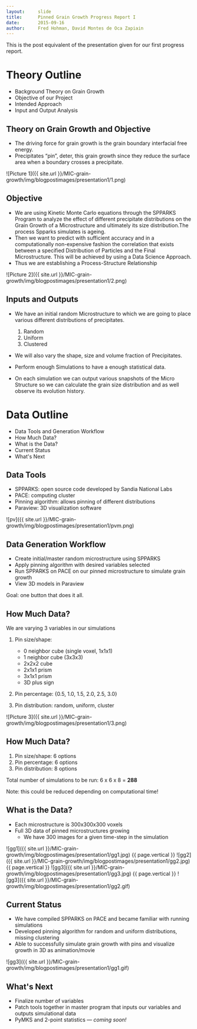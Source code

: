 ```yaml
---
layout:     slide
title:     	Pinned Grain Growth Progress Report I
date:      	2015-09-16
author:     Fred Hohman, David Montes de Oca Zapiain
---
```


This is the post equivalent of the presentation given for our first progress report. 



# Theory Outline

* Background Theory on Grain Growth
* Objective of our Project
* Intended Approach
* Input and Output Analysis

## Theory on Grain Growth and Objective

* The driving force for grain growth is the grain boundary interfacial free energy. 
* Precipitates “pin”, deter, this grain growth since they reduce the surface area when a boundary crosses a precipitate. 

![Picture 1]({{ site.url }}/MIC-grain-growth/img/blogpostimages/presentation1/1.png)

## Objective 

* We are using Kinetic Monte Carlo equations through the SPPARKS Program to analyze the effect of different precipitate distributions on the Grain Growth of a Microstructure and ultimately its size distribution.The process Spparks simulates is ageing.
* Then we want to predict with sufficient accuracy and in a computationally non-expensive fashion the correlation that exists between a specified Distribution of Particles and the Final Microstructure. This will be achieved by using a Data Science Approach.
* Thus we are establishing a Process-Structure Relationship 

![Picture 2]({{ site.url }}/MIC-grain-growth/img/blogpostimages/presentation1/2.png)

## Inputs and Outputs

* We have an initial random Microstructure to which we are going to place various different distributions of precipitates. 

	1. Random
	2. Uniform
	3. Clustered

* We will also vary the shape, size and volume fraction of Precipitates. 
* Perform enough Simulations to have a enough statistical data. 
* On each simulation we can output various snapshots of the Micro Structure so we can calculate the grain size distribution and as well observe its evolution history. 

# Data Outline

* Data Tools and Generation Workflow
* How Much Data?
* What is the Data?
* Current Status
* What's Next

## Data Tools

* SPPARKS: open source code developed by Sandia National Labs
* PACE: computing cluster 
* Pinning algorithm: allows pinning of different distributions 
* Paraview: 3D visualization software

![pv]({{ site.url }}/MIC-grain-growth/img/blogpostimages/presentation1/pvm.png)

## Data Generation Workflow

* Create initial/master random microstructure using SPPARKS
* Apply pinning algorithm with desired variables selected
* Run SPPARKS on PACE on our pinned microstructure to simulate grain growth
* View 3D models in Paraview

Goal: one button that does it all.

## How Much Data? 

We are varying 3 variables in our simulations

1. Pin size/shape:
	
	* 0 neighbor cube (single voxel, 1x1x1)
	* 1 neighbor cube (3x3x3)
	* 2x2x2 cube
	* 2x1x1 prism
	* 3x1x1 prism
	* 3D plus sign

2. Pin percentage: {0.5, 1.0, 1.5, 2.0, 2.5, 3.0}
3. Pin distribution: random, uniform, cluster

![Picture 3]({{ site.url }}/MIC-grain-growth/img/blogpostimages/presentation1/3.png)

## How Much Data? 

1. Pin size/shape: 6 options
2. Pin percentage: 6 options
3. Pin distribution: 8 options

Total number of simulations to be run: 6 x 6 x 8 = **288**

Note: this could be reduced depending on computational time!

## What is the Data?

* Each microstructure is 300x300x300 voxels
* Full 3D data of pinned microstructures growing
	* We have 300 images for a given time-step in the simulation

![gg1]({{ site.url }}/MIC-grain-growth/img/blogpostimages/presentation1/gg1.jpg)
{{ page.vertical }}
![gg2]({{ site.url }}/MIC-grain-growth/img/blogpostimages/presentation1/gg2.jpg)
{{ page.vertical }}
![gg3]({{ site.url }}/MIC-grain-growth/img/blogpostimages/presentation1/gg3.jpg)
{{ page.vertical }}
![gg3]({{ site.url }}/MIC-grain-growth/img/blogpostimages/presentation1/gg2.gif)

## Current Status

* We have compiled SPPARKS on PACE and became familiar with running simulations
* Developed pinning algorithm for random and uniform distributions, missing clustering
* Able to successfully simulate grain growth with pins and visualize growth in 3D as animation/movie

![gg3]({{ site.url }}/MIC-grain-growth/img/blogpostimages/presentation1/gg1.gif)

## What's Next

* Finalize number of variables
* Patch tools together in master program that inputs our variables and outputs simulational data 
* PyMKS and 2-point statistics — *coming soon!*

